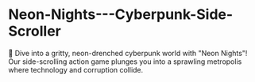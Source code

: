 # Neon-Nights---Cyberpunk-Side-Scroller
🌆 Dive into a gritty, neon-drenched cyberpunk world with "Neon Nights"! Our side-scrolling action game plunges you into a sprawling metropolis where technology and corruption collide.
